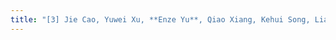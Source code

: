 ```yaml
---
title: "[3] Jie Cao, Yuwei Xu, **Enze Yu**, Qiao Xiang, Kehui Song, Liang He, Guang Cheng，GateKeeper: An UltraLite malicious traffic identification method with dual-aspect optimization strategies on IoT gateways，Computer Networks，2024."
---
```

